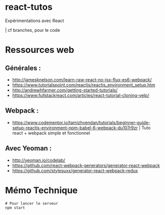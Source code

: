 # react-tutos
Expérimentations avec React

| cf branches, pour le code

# Ressources web
## Générales :
* http://jamesknelson.com/learn-raw-react-no-jsx-flux-es6-webpack/
* https://www.tutorialspoint.com/reactjs/reactjs_environment_setup.htm
* http://andrewhfarmer.com/getting-started-tutorials/
* https://www.fullstackreact.com/articles/react-tutorial-cloning-yelp/

## Webpack :
* https://www.codementor.io/tamizhvendan/tutorials/beginner-guide-setup-reactjs-environment-npm-babel-6-webpack-du107r9zr
| Tuto react + webpack simple et fonctionnel

## Avec Yeoman :
* http://yeoman.io/codelab/
* https://github.com/react-webpack-generators/generator-react-webpack
* https://github.com/stylesuxx/generator-react-webpack-redux




# Mémo Technique
```
# Pour lancer le serveur
npm start


```
